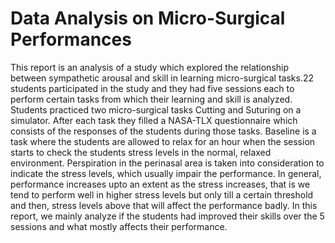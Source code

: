# Data Analysis on Micro-Surgical Performances
 This report is an analysis of a study which explored the relationship between sympathetic arousal and skill in learning micro-surgical tasks.22 students participated in the study and they had five sessions each to perform certain tasks from which their learning and skill is analyzed. Students practiced two micro-surgical tasks Cutting and Suturing on a simulator. After each task they filled a NASA-TLX questionnaire which consists of the responses of the students during those tasks. Baseline is a task where the students are allowed to relax for an hour when the session starts to check the students stress levels in the normal, relaxed environment. Perspiration in the perinasal area is taken into consideration to indicate the stress levels, which usually impair the performance. In general, performance increases upto an extent as the stress increases, that is we tend to perform well in higher stress levels but only till a certain threshold and then, stress levels above that will affect the performance badly. In this report, we mainly analyze if the students had improved their skills over the 5 sessions and what mostly affects their performance.